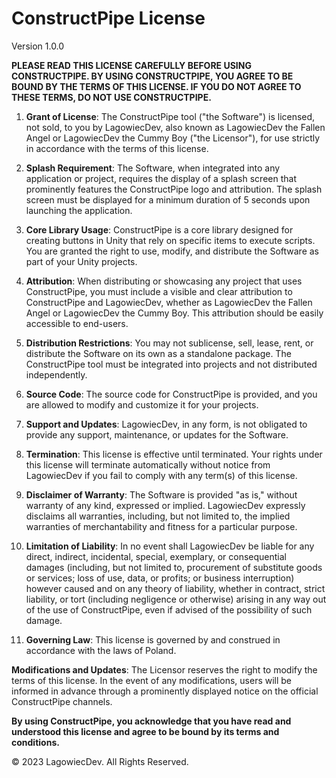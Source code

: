 # ConstructPipe License

Version 1.0.0

**PLEASE READ THIS LICENSE CAREFULLY BEFORE USING CONSTRUCTPIPE. BY USING CONSTRUCTPIPE, YOU AGREE TO BE BOUND BY THE TERMS OF THIS LICENSE. IF YOU DO NOT AGREE TO THESE TERMS, DO NOT USE CONSTRUCTPIPE.**

1. **Grant of License**: The ConstructPipe tool ("the Software") is licensed, not sold, to you by LagowiecDev, also known as LagowiecDev the Fallen Angel or LagowiecDev the Cummy Boy ("the Licensor"), for use strictly in accordance with the terms of this license.

2. **Splash Requirement**: The Software, when integrated into any application or project, requires the display of a splash screen that prominently features the ConstructPipe logo and attribution. The splash screen must be displayed for a minimum duration of 5 seconds upon launching the application.

3. **Core Library Usage**: ConstructPipe is a core library designed for creating buttons in Unity that rely on specific items to execute scripts. You are granted the right to use, modify, and distribute the Software as part of your Unity projects.

4. **Attribution**: When distributing or showcasing any project that uses ConstructPipe, you must include a visible and clear attribution to ConstructPipe and LagowiecDev, whether as LagowiecDev the Fallen Angel or LagowiecDev the Cummy Boy. This attribution should be easily accessible to end-users.

5. **Distribution Restrictions**: You may not sublicense, sell, lease, rent, or distribute the Software on its own as a standalone package. The ConstructPipe tool must be integrated into projects and not distributed independently.

6. **Source Code**: The source code for ConstructPipe is provided, and you are allowed to modify and customize it for your projects.

7. **Support and Updates**: LagowiecDev, in any form, is not obligated to provide any support, maintenance, or updates for the Software.

8. **Termination**: This license is effective until terminated. Your rights under this license will terminate automatically without notice from LagowiecDev if you fail to comply with any term(s) of this license.

9. **Disclaimer of Warranty**: The Software is provided "as is," without warranty of any kind, expressed or implied. LagowiecDev expressly disclaims all warranties, including, but not limited to, the implied warranties of merchantability and fitness for a particular purpose.

10. **Limitation of Liability**: In no event shall LagowiecDev be liable for any direct, indirect, incidental, special, exemplary, or consequential damages (including, but not limited to, procurement of substitute goods or services; loss of use, data, or profits; or business interruption) however caused and on any theory of liability, whether in contract, strict liability, or tort (including negligence or otherwise) arising in any way out of the use of ConstructPipe, even if advised of the possibility of such damage.

11. **Governing Law**: This license is governed by and construed in accordance with the laws of Poland.

**Modifications and Updates**: The Licensor reserves the right to modify the terms of this license. In the event of any modifications, users will be informed in advance through a prominently displayed notice on the official ConstructPipe channels.

**By using ConstructPipe, you acknowledge that you have read and understood this license and agree to be bound by its terms and conditions.**

© 2023 LagowiecDev. All Rights Reserved.
